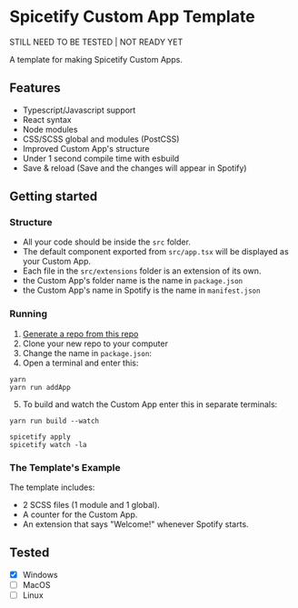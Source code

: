 # Spicetify Custom App Template
STILL NEED TO BE TESTED | NOT READY YET

A template for making Spicetify Custom Apps.

## Features
- Typescript/Javascript support
- React syntax
- Node modules
- CSS/SCSS global and modules (PostCSS)
- Improved Custom App's structure 
- Under 1 second compile time with esbuild
- Save & reload (Save and the changes will appear in Spotify)

## Getting started
### Structure
- All your code should be inside the `src` folder.  
- The default component exported from `src/app.tsx` will be displayed as your Custom App.  
- Each file in the `src/extensions` folder is an extension of its own.  
- the Custom App's folder name is the name in `package.json`
- the Custom App's name in Spotify is the name in `manifest.json`

### Running
1. [Generate a repo from this repo](https://github.com/FlafyDev/spicetify-custom-app/generate)
2. Clone your new repo to your computer
3. Change the name in `package.json`:
4. Open a terminal and enter this:
```
yarn
yarn run addApp
```
5. To build and watch the Custom App enter this in separate terminals:
```
yarn run build --watch
```
```
spicetify apply
spicetify watch -la
```

### The Template's Example
The template includes:
- 2 SCSS files (1 module and 1 global).
- A counter for the Custom App.
- An extension that says "Welcome!" whenever Spotify starts.

## Tested
- [x] Windows
- [ ] MacOS
- [ ] Linux
